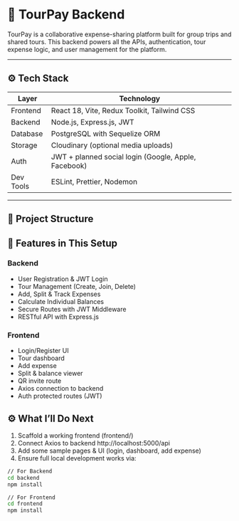 # 🧾 TourPay Backend

TourPay is a collaborative expense-sharing platform built for group trips and shared tours. This backend powers all the APIs, authentication, tour expense logic, and user management for the platform.

---
## ⚙️ Tech Stack

| Layer     | Technology                             |
|-----------|----------------------------------------|
| Frontend  | React 18, Vite, Redux Toolkit, Tailwind CSS |
| Backend   | Node.js, Express.js, JWT               |
| Database  | PostgreSQL with Sequelize ORM          |
| Storage   | Cloudinary (optional media uploads)    |
| Auth      | JWT + planned social login (Google, Apple, Facebook) |
| Dev Tools | ESLint, Prettier, Nodemon              |

---
## 🧱 Project Structure 

## 🔧 Features in This Setup
### Backend
- User Registration & JWT Login
- Tour Management (Create, Join, Delete)
- Add, Split & Track Expenses
- Calculate Individual Balances
- Secure Routes with JWT Middleware
- RESTful API with Express.js

### Frontend
- Login/Register UI
- Tour dashboard
- Add expense
- Split & balance viewer
- QR invite route 
- Axios connection to backend
- Auth protected routes (JWT)

## ⚙️ What I’ll Do Next
1. Scaffold a working frontend (frontend/)
2. Connect Axios to backend http://localhost:5000/api
3. Add some sample pages & UI (login, dashboard, add expense)
4. Ensure full local development works via:

```bash
// For Backend
cd backend
npm install

// For Frontend
cd frontend
npm install

